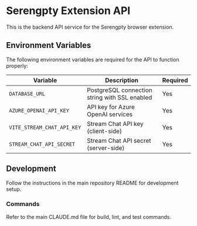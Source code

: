 # Serengpty Extension API

This is the backend API service for the Serengpty browser extension.

## Environment Variables

The following environment variables are required for the API to function properly:

| Variable | Description | Required |
|----------|-------------|----------|
| `DATABASE_URL` | PostgreSQL connection string with SSL enabled | Yes |
| `AZURE_OPENAI_API_KEY` | API key for Azure OpenAI services | Yes |
| `VITE_STREAM_CHAT_API_KEY` | Stream Chat API key (client-side) | Yes |
| `STREAM_CHAT_API_SECRET` | Stream Chat API secret (server-side) | Yes |

## Development

Follow the instructions in the main repository README for development setup.

### Commands

Refer to the main CLAUDE.md file for build, lint, and test commands.